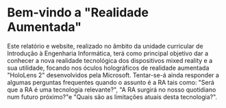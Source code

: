 # Bem-vindo a "Realidade Aumentada"
  Este relatório e website, realizado no âmbito da unidade curricular de Introdução à Engenharia Informática, terá como principal objetivo dar a conhecer a nova realidade tecnológica dos dispositivos mixed reality e a sua utilidade, focando nos óculos holográficos de realidade aumentada "HoloLens 2" desenvolvidos pela Microsoft.  Tentar-se-á ainda responder a algumas perguntas frequentes quando o assunto é a RA tais como: "Será que a RA é uma tecnologia relevante?", "A RA surgirá no nosso quotidiano num futuro próximo?"e "Quais são as limitações atuais desta tecnologia?".
